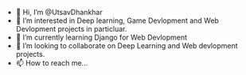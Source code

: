 - 👋 Hi, I’m @UtsavDhankhar
- 👀 I’m interested in Deep learning, Game Devlopment and Web Devlopment projects in particluar.
- 🌱 I’m currently learning Django for Web Devlopment
- 💞️ I’m looking to collaborate on Deep Learning and Web devlopment projects.
- 📫 How to reach me...

<!---
UtsavDhankhar/UtsavDhankhar is a ✨ special ✨ repository because its `README.md` (this file) appears on your GitHub profile.
You can click the Preview link to take a look at your changes.
--->

